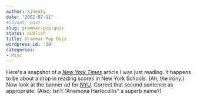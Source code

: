 ```yaml
---
author: kjhealy
date: "2002-07-11"
#layout: post
slug: grammar-pop-quiz
status: publish
title: Grammar Pop Quiz
wordpress_id: '39'
categories:
- Misc
---
```


Here's a snapshot of a [*New York Times*](http://www.nytimes.com) article I was just reading. It happens to be about a drop in reading scores in New York Schools. (Ah, the irony.) Now look at the banner ad for [NYU](http://www.nyu.edu). Correct that second sentence as appropriate. (Also: Isn't "Anemona Hartocollis" a superb name?)

